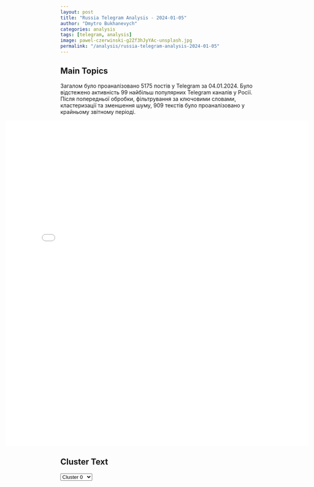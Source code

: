 ```yaml
---
layout: post
title: "Russia Telegram Analysis - 2024-01-05"
author: "Dmytro Bukhanevych"
categories: analysis
tags: [telegram, analysis]
image: pawel-czerwinski-g2Zf3hJyYAc-unsplash.jpg
permalink: "/analysis/russia-telegram-analysis-2024-01-05"
---
```


<style>
    /* Adjusting iframe-container styles */
    .wide-iframe-container {
        width: calc(100% + 30vw);  /* Extending the width */
        margin-left: -15vw;       /* Negative margin to push to the left */
        overflow: hidden;         /* In case the iframe content spills over */
    }

    .wide-iframe-container iframe {
        width: 100%;  /* Making the iframe take the full width of its container */
        border: none; /* Removing any borders from the iframe */
    }

    /* Toggle mechanism */
    .hidden {
        display: none;
    }
    
    .show-content-target:checked + .show-content {
        display: block;
    }
</style>

<h2>Main Topics</h2>
<p>Загалом було проаналізовано 5175 постів у Telegram за 04.01.2024. Було відстежено активність 99 найбільш популярних Telegram каналів у Росії. Після попередньої обробки, фільтрування за ключовими словами, кластеризації та зменшення шуму, 909 текстів було проаналізовано у крайньому звітному періоді.</p>
<!-- Embedding Main Plotly Visualization -->
<div class="wide-iframe-container">
    <iframe src="{{site.baseurl}}/visualizations/2024-01-05/fig_topics_time.html" height="850"></iframe>
</div>


<h2>Cluster Text</h2>

<!-- Dropdown to select a cluster -->
<select id="clusterSelector" onchange="displayClusterText()">
<option value="0">Cluster 0</option><option value="1">Cluster 1</option><option value="2">Cluster 2</option><option value="3">Cluster 3</option><option value="4">Cluster 4</option><option value="5">Cluster 5</option><option value="6">Cluster 6</option><option value="7">Cluster 7</option><option value="8">Cluster 8</option><option value="9">Cluster 9</option><option value="10">Cluster 10</option><option value="11">Cluster 11</option><option value="12">Cluster 12</option><option value="13">Cluster 13</option>
</select>

<!-- Display area for the selected cluster's text -->
<div id="clusterTextDisplay" class="hidden"></div>

<script type="text/javascript">
    var clusterDetails = {"0": "<b>Total Posts:</b> 89<br><b>Date:</b> 2024-01-04 16:32:44+00:00<br><b>Author:</b> rvvoenkor<br><b>Link:</b> https://t.me/s/RVvoenkor/59718<br><b>Subscribers:</b> 1318464<br><b>Text:</b> \u0422\u0435\u043a\u0441\u0442: \u203c\ufe0f\ud83c\uddfa\ud83c\udde6\ud83c\udff4\u200d\u2620\ufe0f\u0410\u043f\u043e\u0433\u0435\u0439 \u0438\u0434\u0438\u043e\u0442\u0438\u0437\u043c\u0430 \u0443\u043a\u0440\u0430\u0438\u043d\u0441\u043a\u043e\u0439 \u0433\u043e\u0441\u043f\u0440\u043e\u043f\u0430\u0433\u0430\u043d\u0434\u044b: \u00ab\u0415\u0441\u043b\u0438 \u043d\u0435 \u0445\u043e\u0442\u0438\u0442\u0435 \u043f\u043e\u043f\u0430\u0441\u0442\u044c \u0432 \u043c\u044f\u0441\u043d\u044b\u0435 \u0448\u0442\u0443\u0440\u043c\u044b \u2013 \u0431\u0435\u0433\u043e\u043c \u0431\u0435\u0433\u0438\u0442\u0435 \u0432 \u0412\u0421\u0423!\u00bb\u25aa\ufe0f\u0423\u043a\u0440\u0430\u0438\u043d\u0441\u043a\u0438\u0439 \u0445\u043b\u043e\u043f\u0435\u0446 \u0432 \u043e\u0434\u043d\u043e\u043c \u0438\u0437 \u043f\u043e\u043b\u0438\u0442\u0438\u0447\u0435\u0441\u043a\u0438\u0445 \u0442\u043e\u043a-\u0448\u043e\u0443 \u0432\u044b\u0434\u0430\u043b \u043a\u043e\u043d\u0441\u043f\u0438\u0440\u043e\u043b\u043e\u0433\u0438\u0447\u0435\u0441\u043a\u0443\u044e \u0442\u0435\u043e\u0440\u0438\u044e \u043e \u0442\u043e\u043c, \u0447\u0442\u043e \u043a\u043e\u0433\u0434\u0430 \u0412\u0421 \u0420\u0424 \u043e\u0441\u0432\u043e\u0431\u043e\u0434\u044f\u0442 \u0423\u043a\u0440\u0430\u0438\u043d\u0443 - \u043f\u0440\u043e\u0438\u0437\u043e\u0439\u0434\u0451\u0442 \u043f\u043e\u0433\u043e\u043b\u043e\u0432\u043d\u0430\u044f \u043c\u043e\u0431\u0438\u043b\u0438\u0437\u0430\u0446\u0438\u044f \u0436\u0438\u0442\u0435\u043b\u0435\u0439 \u043d\u0435\u0437\u0430\u043b\u0435\u0436\u043d\u043e\u0439 \u0434\u043b\u044f \u0432\u043e\u0439\u043d\u044b \u0441 \u041f\u043e\u043b\u044c\u0448\u0435\u0439. \u25aa\ufe0f\u0414\u043b\u044f \u0442\u043e\u0433\u043e, \u0447\u0442\u043e\u0431\u044b \u0436\u0438\u0442\u044c \u0441 \u041f\u043e\u043b\u044c\u0448\u0435\u0439 \u0432 \u043c\u0438\u0440\u0435, \u043e\u043d \u043f\u0440\u0435\u0434\u043b\u0430\u0433\u0430\u0435\u0442 \u0432\u0441\u0435\u043c \u0432\u0441\u0442\u0443\u043f\u0438\u0442\u044c \u0432 \u0440\u044f\u0434\u044b \u0412\u0421\u0423, \u0447\u0442\u043e\u0431\u044b \u0438\u0437\u0431\u0435\u0436\u0430\u0442\u044c \"\u043c\u044f\u0441\u043d\u044b\u0445 \u0448\u0442\u0443\u0440\u043c\u043e\u0432\". \u25aa\ufe0f\u0425\u043b\u043e\u043f\u0446\u044b \u0438\u0437 \u0410\u0432\u0434\u0435\u0435\u0432\u043a\u0438, \u043d\u0430\u0432\u0435\u0440\u043d\u043e\u0435, \u0443\u0436\u0435 \u0443\u0441\u043f\u0435\u043b\u0438 \u043e\u0446\u0435\u043d\u0438\u0442\u044c \u0438\u0434\u0435\u044e \u044d\u0442\u043e\u0433\u043e \u044f\u0440\u043e\u0433\u043e \u043d\u0435\u0437\u0430\u043b\u0435\u0436\u043d\u0438\u043a\u0430.t.me/RVvoenkor", "1": "<b>Total Posts:</b> 33<br><b>Date:</b> 2024-01-04 19:47:09+00:00<br><b>Author:</b> boris_rozhin<br><b>Link:</b> https://t.me/s/boris_rozhin/108522<br><b>Subscribers:</b> 801732<br><b>Text:</b> \u0422\u0435\u043a\u0441\u0442: \u0421\u0428\u0410 \u043e\u0444\u0438\u0446\u0438\u0430\u043b\u044c\u043d\u043e \u0437\u0430\u044f\u0432\u0438\u043b\u0438, \u0447\u0442\u043e \u0412\u0421 \u0420\u0424 \u0443\u0436\u0435 \u043f\u0440\u0438\u043c\u0435\u043d\u0438\u043b\u0438 \u043d\u0430 \u0423\u043a\u0440\u0430\u0438\u043d\u0435 \u043a\u0430\u043a \u043c\u0438\u043d\u0438\u043c\u0443\u043c \u0434\u0432\u0435 \u0441\u0435\u0432\u0435\u0440\u043e\u043a\u043e\u0440\u0435\u0439\u0441\u043a\u0438\u0445 \u0431\u0430\u043b\u043b\u0438\u0441\u0442\u0438\u0447\u0435\u0441\u043a\u0438\u0445 \u0440\u0430\u043a\u0435\u0442\u044b \u0434\u0430\u043b\u044c\u043d\u043e\u0441\u0442\u044c\u044e 900 \u043a\u0438\u043b\u043e\u043c\u0435\u0442\u0440\u043e\u0432 \u0438 \u043d\u0430\u043c\u0435\u0440\u0435\u043d\u044b \u0437\u0430\u043f\u0443\u0441\u043a\u0430\u0442\u044c \u0438\u0445 \u0432 \u0434\u0430\u043b\u044c\u043d\u0435\u0439\u0448\u0435\u043c. \u0421\u043e\u0433\u043b\u0430\u0441\u043d\u043e \u0437\u0430\u044f\u0432\u043b\u0435\u043d\u0438\u044e \u041a\u0438\u0440\u0431\u0438, \u043f\u0443\u0441\u043a\u0438 \u043e\u0441\u0443\u0449\u0435\u0441\u0442\u0432\u043b\u044f\u043b\u0438\u0441\u044c 30 \u0434\u0435\u043a\u0430\u0431\u0440\u044f \u0438 2 \u044f\u043d\u0432\u0430\u0440\u044f \u041d\u0438\u043a\u0430\u043a\u0438\u0445 \u043c\u0430\u0442\u0435\u0440\u0438\u0430\u043b\u044c\u043d\u044b\u0445 \u0441\u0432\u0438\u0434\u0435\u0442\u0435\u043b\u044c\u0441\u0442\u0432 (\u043d\u0430\u043f\u0440\u0438\u043c\u0435\u0440, \u043e\u0431\u043b\u043e\u043c\u043a\u043e\u0432 \u0440\u0430\u043a\u0435\u0442\u044b \u0441 \u0441\u0435\u0432\u0435\u0440\u043e\u043a\u043e\u0440\u0435\u0439\u0441\u043a\u043e\u0439 \u043c\u0430\u0440\u043a\u0438\u0440\u043e\u0432\u043a\u043e\u0439) \u0421\u0428\u0410 \u043d\u0435 \u043f\u0440\u0435\u0434\u043e\u0441\u0442\u0430\u0432\u043b\u044f\u044e\u0442.\u0421\u0430\u043c\u043e \u0441\u043e\u0431\u043e\u0439, \u0432 \u0441\u0430\u043c\u043e\u043c \u0444\u0430\u043a\u0442\u0435 \u043f\u0440\u0438\u043c\u0435\u043d\u0435\u043d\u0438\u044f \u0441\u0435\u0432\u0435\u0440\u043e\u043a\u043e\u0440\u0435\u0439\u0441\u043a\u0438\u0445 \u0440\u0430\u043a\u0435\u0442, \u043d\u0435\u0442 \u043d\u0438\u0447\u0435\u0433\u043e \u043f\u043b\u043e\u0445\u043e\u0433\u043e. \u041d\u0430\u043c - \u0434\u043e\u043f\u043e\u043b\u043d\u0438\u0442\u0435\u043b\u044c\u043d\u044b\u0435 \u0441\u0440\u0435\u0434\u0441\u0442\u0432\u0430 \u043e\u0433\u043d\u0435\u0432\u043e\u0433\u043e \u043f\u043e\u0440\u0430\u0436\u0435\u043d\u0438\u044f, \u043a\u043e\u0440\u0435\u0439\u0446\u0430\u043c - \u0434\u0435\u043d\u044c\u0433\u0438 \u0437\u0430 \u0440\u0430\u043a\u0435\u0442\u044b \u0438 \u043e\u043f\u044b\u0442 \u043f\u0440\u0438\u043c\u0435\u043d\u0435\u043d\u0438\u044f \u0441\u0432\u043e\u0438\u0445 \u0440\u0430\u043a\u0435\u0442 \u0432 \u0431\u043e\u0435\u0432\u044b\u0445 \u0443\u0441\u043b\u043e\u0432\u0438\u044f\u0445 \u043d\u0430 \u0441\u043b\u0443\u0447\u0430\u0439, \u0435\u0441\u043b\u0438 \u043f\u043e \u0421\u0435\u0443\u043b\u0443 \u043f\u0440\u0438\u0434\u0435\u0442\u0441\u044f \u043e\u0442\u0440\u0430\u0431\u0430\u0442\u044b\u0432\u0430\u0442\u044c.", "2": "<b>Total Posts:</b> 26<br><b>Date:</b> 2024-01-04 12:11:54+00:00<br><b>Author:</b> ostorozhno_novosti<br><b>Link:</b> https://t.me/s/ostorozhno_novosti/22340<br><b>Subscribers:</b> 1483839<br><b>Text:</b> \u0422\u0435\u043a\u0441\u0442: \u00ab\u041a\u043b\u0438\u043d\u0442\u043e\u043d \u043b\u044e\u0431\u0438\u0442 \u0438\u0445 \u043f\u043e\u043c\u043e\u043b\u043e\u0436\u0435\u00bb\u0412 \u0421\u0428\u0410 \u0440\u0430\u0441\u0441\u0435\u043a\u0440\u0435\u0442\u0438\u043b\u0438 \u0447\u0430\u0441\u0442\u044c \u0434\u043e\u043a\u0443\u043c\u0435\u043d\u0442\u043e\u0432, \u0441\u0432\u044f\u0437\u0430\u043d\u043d\u044b\u0445 \u0441\u043e \u0441\u043a\u0430\u043d\u0434\u0430\u043b\u044c\u043d\u044b\u043c \u0434\u0435\u043b\u043e\u043c \u0414\u0436\u0435\u0444\u0444\u0440\u0438 \u042d\u043f\u0448\u0442\u0435\u0439\u043d\u0430, \u043a\u043e\u0442\u043e\u0440\u043e\u0433\u043e \u043e\u0431\u0432\u0438\u043d\u044f\u043b\u0438 \u0432 \u0441\u0435\u043a\u0441-\u0442\u0440\u0430\u0444\u0444\u0438\u043a\u0438\u043d\u0433\u0435 \u043d\u0435\u0441\u043e\u0432\u0435\u0440\u0448\u0435\u043d\u043d\u043e\u043b\u0435\u0442\u043d\u0438\u0445.\u0412 \u0434\u043e\u043a\u0443\u043c\u0435\u043d\u0442\u0430\u0445 \u0444\u0438\u0433\u0443\u0440\u0438\u0440\u0443\u044e\u0442 \u0438\u043c\u0435\u043d\u0430 \u0411\u0438\u043b\u043b\u0430 \u041a\u043b\u0438\u043d\u0442\u043e\u043d\u0430, \u0414\u043e\u043d\u0430\u043b\u044c\u0434\u0430 \u0422\u0440\u0430\u043c\u043f\u0430, \u041c\u0430\u0439\u043a\u043b\u0430 \u0414\u0436\u0435\u043a\u0441\u043e\u043d\u0430, \u043f\u0440\u0438\u043d\u0446\u0430 \u042d\u043d\u0434\u0440\u044e, \u0421\u0442\u0438\u0432\u0435\u043d\u0430 \u0425\u043e\u043a\u0438\u043d\u0433\u0430.\u0421\u0443\u0434\u0435\u0431\u043d\u043e\u0435 \u0440\u0430\u0437\u0431\u0438\u0440\u0430\u0442\u0435\u043b\u044c\u0441\u0442\u0432\u043e \u043f\u0440\u043e\u0442\u0438\u0432 \u043c\u0438\u043b\u043b\u0438\u0430\u0440\u0434\u0435\u0440\u0430 \u042d\u043f\u0448\u0442\u0435\u0439\u043d\u0430 \u043d\u0430\u0447\u0430\u043b\u043e\u0441\u044c \u0432 2005 \u0433\u043e\u0434\u0443, \u043a\u043e\u0433\u0434\u0430 \u0435\u0433\u043e \u043e\u0431\u0432\u0438\u043d\u0438\u043b\u0438 \u0432 \u0441\u0435\u043a\u0441\u0443\u0430\u043b\u044c\u043d\u043e\u043c \u043d\u0430\u0441\u0438\u043b\u0438\u0438 \u043d\u0430\u0434 \u043d\u0435\u0441\u043e\u0432\u0435\u0440\u0448\u0435\u043d\u043d\u043e\u043b\u0435\u0442\u043d\u0438\u043c\u0438 (\u0441\u0430\u043c\u044b\u043c \u043c\u043b\u0430\u0434\u0448\u0438\u043c \u0431\u044b\u043b\u043e 14 \u043b\u0435\u0442). \u0411\u0438\u0437\u043d\u0435\u0441\u043c\u0435\u043d\u0443 \u0433\u0440\u043e\u0437\u0438\u043b \u043f\u043e\u0436\u0438\u0437\u043d\u0435\u043d\u043d\u044b\u0439 \u0441\u0440\u043e\u043a \u0437\u0430 \u043e\u0440\u0433\u0430\u043d\u0438\u0437\u0430\u0446\u0438\u044e \u043f\u0440\u043e\u0441\u0442\u0438\u0442\u0443\u0446\u0438\u0438 \u0438 \u0441\u0435\u043a\u0441\u0443\u0430\u043b\u044c\u043d\u043e\u0435 \u043d\u0430\u0441\u0438\u043b\u0438\u0435, \u043e\u043d \u043f\u0440\u0438\u0437\u043d\u0430\u043b \u0432\u0438\u043d\u0443 \u0438 \u0432 2008 \u043f\u043e\u043b\u0443\u0447\u0438\u043b \u0432\u0441\u0435\u0433\u043e 13 \u043c\u0435\u0441\u044f\u0446\u0435\u0432 \u0437\u0430\u043a\u043b\u044e\u0447\u0435\u043d\u0438\u044f. \u042d\u0442\u043e \u0432\u044b\u0437\u0432\u0430\u043b\u043e \u0441\u043a\u0430\u043d\u0434\u0430\u043b, \u043c\u0438\u0440\u043e\u0432\u044b\u0435 \u0421\u041c\u0418 \u043f\u0438\u0441\u0430\u043b\u0438, \u0447\u0442\u043e \u042d\u043f\u0448\u0442\u0435\u0439\u043d \u0441\u043c\u043e\u0433 \u0443\u0439\u0442\u0438 \u043e\u0442 \u043d\u0430\u043a\u0430\u0437\u0430\u043d\u0438\u044f, \u043f\u043e\u0442\u043e\u043c\u0443 \u0447\u0442\u043e \u043e\u0431\u0435\u0441\u043f\u0435\u0447\u0438\u0432\u0430\u043b \u043d\u0435\u0441\u043e\u0432\u0435\u0440\u0448\u0435\u043d\u043d\u043e\u043b\u0435\u0442\u043d\u0438\u043c\u0438 \u0434\u0435\u0432\u0443\u0448\u043a\u0430\u043c\u0438 \u043f\u043e\u043b\u0438\u0442\u0438\u043a\u043e\u0432 \u0438 \u0441\u0435\u043b\u0435\u0431\u0440\u0438\u0442\u0438. \u0412 2019 \u0433\u043e\u0434\u0443 \u0434\u0435\u043b\u043e \u043e\u0442\u043f\u0440\u0430\u0432\u0438\u043b\u0438 \u043d\u0430 \u043f\u0435\u0440\u0435\u0441\u043c\u043e\u0442\u0440 \u2014 \u042d\u043f\u0448\u0442\u0435\u0439\u043d\u0443 \u0432\u043c\u0435\u043d\u0438\u043b\u0438 \u043d\u043e\u0432\u044b\u0435 \u043e\u0431\u0432\u0438\u043d\u0435\u043d\u0438\u044f, \u0432 \u0442\u043e\u043c \u0447\u0438\u0441\u043b\u0435 \u0442\u043e\u0440\u0433\u043e\u0432\u043b\u044e \u043b\u044e\u0434\u044c\u043c\u0438. \u0427\u0435\u0440\u0435\u0437 \u043c\u0435\u0441\u044f\u0446 \u043e\u043d \u043f\u043e\u043a\u043e\u043d\u0447\u0438\u043b \u0441 \u0441\u043e\u0431\u043e\u0439 \u0432 \u0442\u044e\u0440\u0435\u043c\u043d\u043e\u0439 \u043a\u0430\u043c\u0435\u0440\u0435 \u2014 \u0433\u0438\u0431\u0435\u043b\u044c \u0431\u0438\u0437\u043d\u0435\u0441\u043c\u0435\u043d\u0430 \u043f\u043e\u0440\u043e\u0434\u0438\u043b\u0430 \u0442\u0435\u043e\u0440\u0438\u044e \u0437\u0430\u0433\u043e\u0432\u043e\u0440\u0430 \u043e \u0442\u043e\u043c, \u0447\u0442\u043e \u043e\u043d \u0431\u044b\u043b \u0443\u0431\u0438\u0442 \u0438\u0437-\u0437\u0430 \u0438\u043d\u0444\u043e\u0440\u043c\u0430\u0446\u0438\u0438, \u043a\u043e\u0442\u043e\u0440\u0443\u044e \u0437\u043d\u0430\u043b \u043e\u0431 \u044d\u043b\u0438\u0442\u0435 \u0441\u0442\u0440\u0430\u043d\u044b. \u041e\u0434\u0438\u043d \u0438\u0437 \u0441\u0430\u043c\u044b\u0445 \u0438\u0437\u0432\u0435\u0441\u0442\u043d\u044b\u0445 \u044d\u043f\u0438\u0437\u043e\u0434\u043e\u0432 \u0435\u0433\u043e \u0434\u0435\u043b\u0430 \u2014 \u0447\u0430\u0441\u0442\u043d\u044b\u0439 \u043e\u0441\u0442\u0440\u043e\u0432, \u043a\u0443\u0434\u0430 \u043b\u0435\u0442\u0430\u043b\u0438 \u0437\u043d\u0430\u043c\u0435\u043d\u0438\u0442\u043e\u0441\u0442\u0438 \u0434\u043b\u044f \u0441\u0435\u043a\u0441\u0430 \u0441 \u0434\u0435\u0432\u0443\u0448\u043a\u0430\u043c\u0438, \u043a\u043e\u0442\u043e\u0440\u044b\u0445 \u043f\u043e\u0441\u0442\u0430\u0432\u043b\u044f\u043b \u042d\u043f\u0448\u0442\u0435\u0439\u043d.\u0421\u0435\u0433\u043e\u0434\u043d\u044f \u0444\u0435\u0434\u0435\u0440\u0430\u043b\u044c\u043d\u044b\u0439 \u0441\u0443\u0434 \u042e\u0436\u043d\u043e\u0433\u043e \u043e\u043a\u0440\u0443\u0433\u0430 \u0448\u0442\u0430\u0442\u0430 \u041d\u044c\u044e-\u0419\u043e\u0440\u043a \u043e\u043f\u0443\u0431\u043b\u0438\u043a\u043e\u0432\u0430\u043b \u043f\u0435\u0440\u0432\u0443\u044e \u0447\u0430\u0441\u0442\u044c \u0434\u043e\u043a\u0443\u043c\u0435\u043d\u0442\u043e\u0432 \u043f\u043e \u0434\u0435\u043b\u0443. \u0412 \u043d\u0438\u0445 \u043f\u0440\u0438\u0432\u043e\u0434\u044f\u0442\u0441\u044f \u043f\u043e\u043a\u0430\u0437\u0430\u043d\u0438\u044f \u043e\u0434\u043d\u043e\u0439 \u0438\u0437 \u0436\u0435\u0440\u0442\u0432 \u0419\u043e\u0445\u0430\u043d\u043d\u044b \u0421\u044c\u043e\u0431\u0435\u0440\u0433 (\u043f\u043e \u0441\u0443\u0442\u0438, \u0441\u0435\u043a\u0441-\u0440\u0430\u0431\u044b\u043d\u0438 \u042d\u043f\u0448\u0435\u0439\u043d\u0430).  \u041e\u043d\u0430 \u0443\u0442\u0432\u0435\u0440\u0436\u0434\u0430\u0435\u0442, \u0447\u0442\u043e \u042d\u043f\u0448\u0442\u0435\u0439\u043d \u0440\u0430\u0441\u0441\u043a\u0430\u0437\u044b\u0432\u0430\u043b \u0435\u0439 \u043e \u0442\u043e\u043c, \u0447\u0442\u043e \u044d\u043a\u0441-\u043f\u0440\u0435\u0437\u0438\u0434\u0435\u043d\u0442 \u0421\u0428\u0410 \u0411\u0438\u043b\u043b \u041a\u043b\u0438\u043d\u0442\u043e\u043d \u00ab\u043b\u044e\u0431\u0438\u0442 \u043c\u043e\u043b\u043e\u0434\u044b\u0445, \u0438\u043c\u0435\u044f \u0432 \u0432\u0438\u0434\u0443 \u0434\u0435\u0432\u0443\u0448\u0435\u043a\u00bb. \u0420\u0430\u043d\u0435\u0435 \u043f\u0440\u0435\u0434\u0441\u0442\u0430\u0432\u0438\u0442\u0435\u043b\u0438 \u041a\u043b\u0438\u043d\u0442\u043e\u043d\u0430 \u0437\u0430\u044f\u0432\u043b\u044f\u043b\u0438, \u0447\u0442\u043e \u043f\u043e\u043b\u0438\u0442\u0438\u043a \u043d\u0438\u0447\u0435\u0433\u043e \u043d\u0435 \u0437\u043d\u0430\u043b \u043e\u0431  \u00ab\u0443\u0436\u0430\u0441\u043d\u044b\u0445 \u043f\u0440\u0435\u0441\u0442\u0443\u043f\u043b\u0435\u043d\u0438\u044f\u0445 \u0444\u0438\u043d\u0430\u043d\u0441\u0438\u0441\u0442\u0430\u00bb.\u0412 \u043f\u043e\u043a\u0430\u0437\u0430\u043d\u0438\u044f\u0445 \u0421\u044c\u043e\u0431\u0435\u0440\u0433 \u0442\u0430\u043a\u0436\u0435 \u0444\u0438\u0433\u0443\u0440\u0438\u0440\u0443\u0435\u0442 \u0414\u043e\u043d\u0430\u043b\u044c\u0434 \u0422\u0440\u0430\u043c\u043f \u2014 \u042d\u043f\u0448\u0442\u0435\u0439\u043d \u0437\u0432\u043e\u043d\u0438\u043b \u0435\u043c\u0443, \u0447\u0442\u043e\u0431\u044b \u043f\u0440\u043e\u0432\u0435\u0441\u0442\u0438 \u0432\u0440\u0435\u043c\u044f \u0432 \u043e\u0434\u043d\u043e\u043c \u0438\u0437 \u043a\u0430\u0437\u0438\u043d\u043e \u0422\u0440\u0430\u043c\u043f\u0430 (\u043b\u0438\u0447\u043d\u043e \u043e\u043d\u0430 \u0441 \u043d\u0438\u043c \u043d\u0438\u043a\u043e\u0433\u0434\u0430 \u043d\u0435 \u043f\u0435\u0440\u0435\u0441\u0435\u043a\u0430\u043b\u0430\u0441\u044c). \u0415\u0434\u0438\u043d\u0441\u0442\u0432\u0435\u043d\u043d\u044b\u0439, \u043a\u043e\u0433\u043e \u043f\u0440\u044f\u043c\u043e \u043e\u0431\u0432\u0438\u043d\u044f\u044e\u0442 \u0432 \u0434\u043e\u043a\u0443\u043c\u0435\u043d\u0442\u0430\u0445 \u2014 \u0431\u0440\u0438\u0442\u0430\u043d\u0441\u043a\u0438\u0439 \u043f\u0440\u0438\u043d\u0446 \u042d\u043d\u0434\u0440\u044e, \u043a\u043e\u0442\u043e\u0440\u044b\u0439 \u0442\u0440\u043e\u0433\u0430\u043b \u0437\u0430 \u0433\u0440\u0443\u0434\u044c \u0434\u0435\u0432\u0443\u0448\u043a\u0443 \u0432\u043e \u0432\u0440\u0435\u043c\u044f \u0444\u043e\u0442\u043e\u0441\u0435\u0441\u0441\u0438\u0438 \u0438, \u0432\u0435\u0440\u043e\u044f\u0442\u043d\u043e, \u043f\u043e\u043b\u044c\u0437\u043e\u0432\u0430\u043b\u0441\u044f \u0443\u0441\u043b\u0443\u0433\u0430\u043c\u0438 \u042d\u043f\u0448\u0442\u0435\u0439\u043d\u0430. \u0415\u0433\u043e \u0438\u043c\u044f \u0444\u0438\u0433\u0443\u0440\u0438\u0440\u043e\u0432\u0430\u043b\u043e \u0432 \u0434\u043e\u043a\u0443\u043c\u0435\u043d\u0442\u0430\u0445 \u0438 \u0440\u0430\u043d\u044c\u0448\u0435, \u0436\u0435\u0440\u0442\u0432\u044b \u043f\u043e\u0434\u0430\u0432\u0430\u043b\u0438 \u043d\u0430 \u043d\u0435\u0433\u043e \u0432 \u0441\u0443\u0434. \u0412 2022 \u043e\u043d \u0431\u044b\u043b \u043b\u0438\u0448\u0451\u043d \u0432\u0441\u0435\u0445 \u0441\u0432\u043e\u0438\u0445 \u043f\u043e\u0447\u0451\u0442\u043d\u044b\u0445 \u0432\u043e\u0438\u043d\u0441\u043a\u0438\u0445 \u0437\u0432\u0430\u043d\u0438\u0439.", "3": "<b>Total Posts:</b> 76<br><b>Date:</b> 2024-01-04 20:13:23+00:00<br><b>Author:</b> chp_sevastopol<br><b>Link:</b> https://t.me/s/chp_sevastopol/26357<br><b>Subscribers:</b> 252571<br><b>Text:</b> \u0422\u0435\u043a\u0441\u0442: \ud83d\ude80\u0412 \u0440\u0430\u0439\u043e\u043d\u0435 \u041a\u0435\u0440\u0447\u0435\u043d\u0441\u043a\u043e\u0433\u043e \u043f\u0440\u043e\u043b\u0438\u0432\u0430 \u0440\u0430\u0431\u043e\u0442\u0430\u0435\u0442 \u041f\u0412\u041e", "4": "<b>Total Posts:</b> 41<br><b>Date:</b> 2024-01-04 21:30:38+00:00<br><b>Author:</b> rus_now_news<br><b>Link:</b> https://t.me/s/rus_now_news/61715<br><b>Subscribers:</b> 232881<br><b>Text:</b> \u0422\u0435\u043a\u0441\u0442: \u26a1\ufe0f\u0412 \u0440\u0435\u0437\u0443\u043b\u044c\u0442\u0430\u0442\u0435 \u043e\u0431\u0441\u0442\u0440\u0435\u043b\u0430 \u0411\u0435\u043b\u0433\u043e\u0440\u043e\u0434\u0430 \u043f\u043e\u0441\u0442\u0440\u0430\u0434\u0430\u043b\u0438 \u0434\u0432\u0430 \u0447\u0435\u043b\u043e\u0432\u0435\u043a\u0430, \u0441\u043e\u043e\u0431\u0449\u0438\u043b \u0433\u0443\u0431\u0435\u0440\u043d\u0430\u0442\u043e\u0440. \u0423 \u043e\u0434\u043d\u043e\u0433\u043e \u043c\u0443\u0436\u0447\u0438\u043d\u044b \u043e\u0441\u043a\u043e\u043b\u043e\u0447\u043d\u043e\u0435 \u0440\u0430\u043d\u0435\u043d\u0438\u0435 \u043f\u0440\u0435\u0434\u043f\u043b\u0435\u0447\u044c\u044f, \u0443 \u0432\u0442\u043e\u0440\u043e\u0433\u043e - \u043e\u0441\u043a\u043e\u043b\u043e\u0447\u043d\u043e\u0435 \u0440\u0430\u043d\u0435\u043d\u0438\u0435 \u0433\u043e\u043b\u0435\u043d\u0438. \u0422\u0430\u043a\u0436\u0435 \u0432 \u0440\u0435\u0437\u0443\u043b\u044c\u0442\u0430\u0442\u0435 \u0432\u0437\u0440\u044b\u0432\u0430 \u0441\u043d\u0430\u0440\u044f\u0434\u0430 \u0440\u044f\u0434\u043e\u043c \u0441 \u043c\u043d\u043e\u0433\u043e\u043a\u0432\u0430\u0440\u0442\u0438\u0440\u043d\u044b\u043c \u0434\u043e\u043c\u043e\u043c \u0432\u044b\u0431\u0438\u0442\u044b \u043e\u043a\u043d\u0430 \u0432 \u043d\u0435\u0441\u043a\u043e\u043b\u044c\u043a\u0438\u0445 \u043a\u0432\u0430\u0440\u0442\u0438\u0440\u0430\u0445, \u043f\u043e\u0432\u0440\u0435\u0436\u0434\u0435\u043d\u044b \u0431\u043e\u043b\u0435\u0435 30 \u0430\u0432\u0442\u043e\u043c\u043e\u0431\u0438\u043b\u0435\u0439.\u0412 \u041c\u0438\u043d\u043e\u0431\u043e\u0440\u043e\u043d\u044b \u0441\u043e\u043e\u0431\u0449\u0438\u043b\u0438, \u0447\u0442\u043e \u043e\u043a\u043e\u043b\u043e 23.40 \u043c\u0441\u043a \u041f\u0412\u041e \u0443\u043d\u0438\u0447\u0442\u043e\u0436\u0438\u043b\u0438 \u043d\u0430\u0434 \u0411\u0435\u043b\u0433\u043e\u0440\u043e\u0434\u0441\u043a\u043e\u0439 \u043e\u0431\u043b\u0430\u0441\u0442\u044c\u044e 10 \u0440\u0430\u043a\u0435\u0442 \u0420\u0421\u0417\u041e \"\u041e\u043b\u044c\u0445\u0430\".\ud83d\udc49\u0420\u043e\u0441\u0441\u0438\u044f \u0441\u0435\u0439\u0447\u0430\u0441\ud83d\udd25\u041f\u043e\u0434\u043f\u0438\u0441\u0430\u0442\u044c\u0441\u044f", "5": "<b>Total Posts:</b> 94<br><b>Date:</b> 2024-01-04 14:49:26+00:00<br><b>Author:</b> readovkanews<br><b>Link:</b> https://t.me/s/readovkanews/71914<br><b>Subscribers:</b> 2309380<br><b>Text:</b> \u0422\u0435\u043a\u0441\u0442: \u2757\ufe0f\u0414\u0435\u0436\u0443\u0440\u043d\u044b\u043c\u0438 \u0441\u0440\u0435\u0434\u0441\u0442\u0432\u0430\u043c\u0438 \u041f\u0412\u041e \u0434\u0435\u0441\u044f\u0442\u044c \u0443\u043a\u0440\u0430\u0438\u043d\u0441\u043a\u0438\u0445 \u0440\u0430\u043a\u0435\u0442 \u0443\u043d\u0438\u0447\u0442\u043e\u0436\u0435\u043d\u044b \u043d\u0430\u0434 \u041a\u0440\u044b\u043c\u0441\u043a\u0438\u043c \u043f\u043e\u043b\u0443\u043e\u0441\u0442\u0440\u043e\u0432\u043e\u043c \u2014 \u041c\u0438\u043d\u043e\u0431\u043e\u0440\u043e\u043d\u044b \u0420\u0424", "6": "<b>Total Posts:</b> 41<br><b>Date:</b> 2024-01-04 09:36:52+00:00<br><b>Author:</b> russianonwars<br><b>Link:</b> https://t.me/s/russianonwars/26133<br><b>Subscribers:</b> 375634<br><b>Text:</b> \u0422\u0435\u043a\u0441\u0442: \u2757\ufe0f\u0412\u043b\u0430\u0434\u0438\u043c\u0438\u0440 \u041f\u0443\u0442\u0438\u043d \u043f\u043e\u0434\u043f\u0438\u0441\u0430\u043b \u0443\u043a\u0430\u0437 \u043e \u043f\u0440\u0438\u0435\u043c\u0435 \u0432 \u0433\u0440\u0430\u0436\u0434\u0430\u043d\u0441\u0442\u0432\u043e \u0420\u0424 \u0438\u043d\u043e\u0441\u0442\u0440\u0430\u043d\u043d\u044b\u0445 \u0433\u0440\u0430\u0436\u0434\u0430\u043d, \u0437\u0430\u043a\u043b\u044e\u0447\u0438\u0432\u0448\u0438\u0445 \u043a\u043e\u043d\u0442\u0440\u0430\u043a\u0442 \u043e \u043f\u0440\u043e\u0445\u043e\u0436\u0434\u0435\u043d\u0438\u0438 \u0432\u043e\u0435\u043d\u043d\u043e\u0439 \u0441\u043b\u0443\u0436\u0431\u044b \u0432 \u0412\u0421 \u0420\u0424 \u0438\u043b\u0438 \u0432\u043e\u0438\u043d\u0441\u043a\u0438\u0445 \u0444\u043e\u0440\u043c\u0438\u0440\u043e\u0432\u0430\u043d\u0438\u044f\u0445, \u0438 \u0447\u043b\u0435\u043d\u043e\u0432 \u0438\u0445 \u0441\u0435\u043c\u0435\u0439", "7": "<b>Total Posts:</b> 33<br><b>Date:</b> 2024-01-04 19:26:42+00:00<br><b>Author:</b> boris_rozhin<br><b>Link:</b> https://t.me/s/boris_rozhin/108520<br><b>Subscribers:</b> 801732<br><b>Text:</b> \u0422\u0435\u043a\u0441\u0442: \u041f\u0440\u043e\u0442\u0438\u0432\u043d\u0438\u043a \u0437\u0430\u043f\u0443\u0441\u0442\u0438\u043b \u0441\u0443\u0449\u0435\u0441\u0442\u0432\u0435\u043d\u043d\u043e\u0435 \u043a\u043e\u043b-\u0432\u043e \u0431\u0435\u0441\u043f\u0438\u043b\u043e\u0442\u043d\u0438\u043a\u043e\u0432 \u0432 \u043d\u0430\u043f\u0440\u0430\u0432\u043b\u0435\u043d\u0438\u0438 \u041a\u0440\u044b\u043c\u0430. \u0421\u0440\u0435\u0434\u0441\u0442\u0432\u0430 \u041f\u0412\u041e \u0441\u0435\u0439\u0447\u0430\u0441 \u0430\u043a\u0442\u0438\u0432\u043d\u043e \u0440\u0430\u0431\u043e\u0442\u0430\u044e\u0442 \u043f\u043e \u0438\u0445 \u0443\u043d\u0438\u0447\u0442\u043e\u0436\u0435\u043d\u0438\u044e. \u041d\u0435\u0441\u043a\u043e\u043b\u044c\u043a\u043e \u0448\u0442\u0443\u043a \u0443\u0436\u0435 \u0441\u0431\u0438\u0442\u043e, \u0440\u0430\u0431\u043e\u0442\u0430 \u043f\u0440\u043e\u0434\u043e\u043b\u0436\u0430\u0435\u0442\u0441\u044f.\u041c\u0435\u0436\u0434\u0443 \u0442\u0435\u043c \u0432 \u041a\u0440\u0438\u0432\u043e\u043c \u0420\u043e\u0433\u0435 \u043d\u043e\u0432\u044b\u0435 \u0440\u0430\u043a\u0435\u0442\u043d\u044b\u0435 \u043f\u0440\u0438\u043b\u0435\u0442\u044b.\u0422\u0430\u043a\u0436\u0435 \u0438\u0434\u0435\u0442 \u0440\u0430\u0431\u043e\u0442\u0430 \u043f\u043e \u0425\u0430\u0440\u044c\u043a\u043e\u0432\u0441\u043a\u043e\u0439 \u043e\u0431\u043b\u0430\u0441\u0442\u0438.", "8": "<b>Total Posts:</b> 62<br><b>Date:</b> 2024-01-04 14:24:57+00:00<br><b>Author:</b> mod_russia<br><b>Link:</b> https://t.me/s/mod_russia/34323<br><b>Subscribers:</b> 536300<br><b>Text:</b> \u0422\u0435\u043a\u0441\u0442: \u0417\u0430\u044f\u0432\u043b\u0435\u043d\u0438\u0435 \u043d\u0430\u0447\u0430\u043b\u044c\u043d\u0438\u043a\u0430 \u043f\u0440\u0435\u0441\u0441-\u0446\u0435\u043d\u0442\u0440\u0430 \u0433\u0440\u0443\u043f\u043f\u0438\u0440\u043e\u0432\u043a\u0438 \u00ab\u0414\u043d\u0435\u043f\u0440\u00bb \u25ab\ufe0f \u041d\u0430 \u0417\u0430\u043f\u043e\u0440\u043e\u0436\u0441\u043a\u043e\u043c \u043d\u0430\u043f\u0440\u0430\u0432\u043b\u0435\u043d\u0438\u0438 \u043f\u043e\u0434\u0440\u0430\u0437\u0434\u0435\u043b\u0435\u043d\u0438\u044f \u0440\u043e\u0441\u0441\u0438\u0439\u0441\u043a\u043e\u0439 \u0433\u0440\u0443\u043f\u043f\u0438\u0440\u043e\u0432\u043a\u0438 \u0432\u043e\u0439\u0441\u043a \u043f\u0440\u0438 \u043f\u043e\u0434\u0434\u0435\u0440\u0436\u043a\u0435 \u043e\u0433\u043d\u044f \u0430\u0440\u0442\u0438\u043b\u043b\u0435\u0440\u0438\u0438 \u043d\u0430\u043d\u0435\u0441\u043b\u0438 \u043f\u043e\u0440\u0430\u0436\u0435\u043d\u0438\u0435 \u0436\u0438\u0432\u043e\u0439 \u0441\u0438\u043b\u0435 65-\u0439 \u043c\u0435\u0445\u0430\u043d\u0438\u0437\u0438\u0440\u043e\u0432\u0430\u043d\u043d\u043e\u0439 \u0438 128-\u0439 \u0433\u043e\u0440\u043d\u043e-\u0448\u0442\u0443\u0440\u043c\u043e\u0432\u043e\u0439 \u0431\u0440\u0438\u0433\u0430\u0434 \u0412\u0421\u0423 \u0432 \u0440\u0430\u0439\u043e\u043d\u0430\u0445 \u043d\u0430\u0441\u0435\u043b\u0435\u043d\u043d\u044b\u0445 \u043f\u0443\u043d\u043a\u0442\u043e\u0432 \u0420\u0430\u0431\u043e\u0442\u0438\u043d\u043e \u0438 \u041a\u0430\u043c\u0435\u043d\u0441\u043a\u043e\u0435 \u0417\u0430\u043f\u043e\u0440\u043e\u0436\u0441\u043a\u043e\u0439 \u043e\u0431\u043b\u0430\u0441\u0442\u0438.\u041f\u043e\u0442\u0435\u0440\u0438 \u0412\u0421\u0423 \u0441\u043e\u0441\u0442\u0430\u0432\u0438\u043b\u0438 \u0434\u043e 40 \u0432\u043e\u0435\u043d\u043d\u043e\u0441\u043b\u0443\u0436\u0430\u0449\u0438\u0445, \u043f\u044f\u0442\u044c \u0431\u043e\u0435\u0432\u044b\u0445 \u043c\u0430\u0448\u0438\u043d \u043f\u0435\u0445\u043e\u0442\u044b \u0438 \u0442\u0440\u0438 \u0430\u0432\u0442\u043e\u043c\u043e\u0431\u0438\u043b\u044f.\u00a0\u25ab\ufe0f \u041d\u0430 \u0425\u0435\u0440\u0441\u043e\u043d\u0441\u043a\u043e\u043c \u043d\u0430\u043f\u0440\u0430\u0432\u043b\u0435\u043d\u0438\u0438 \u0432 \u0440\u0435\u0437\u0443\u043b\u044c\u0442\u0430\u0442\u0435 \u0430\u043a\u0442\u0438\u0432\u043d\u044b\u0445 \u0434\u0435\u0439\u0441\u0442\u0432\u0438\u0439 \u043f\u043e\u0434\u0440\u0430\u0437\u0434\u0435\u043b\u0435\u043d\u0438\u0439 \u0433\u0440\u0443\u043f\u043f\u0438\u0440\u043e\u0432\u043a\u0438 \u0432\u043e\u0439\u0441\u043a \u00ab\u0414\u043d\u0435\u043f\u0440\u00bb \u0432\u043e \u0432\u0437\u0430\u0438\u043c\u043e\u0434\u0435\u0439\u0441\u0442\u0432\u0438\u0438 \u0441 \u043e\u043f\u0435\u0440\u0430\u0442\u0438\u0432\u043d\u043e-\u0442\u0430\u043a\u0442\u0438\u0447\u0435\u0441\u043a\u043e\u0439 \u0430\u0432\u0438\u0430\u0446\u0438\u0435\u0439 \u0438 \u0430\u0440\u0442\u0438\u043b\u043b\u0435\u0440\u0438\u0435\u0439 \u0443\u043d\u0438\u0447\u0442\u043e\u0436\u0435\u043d\u043e \u0434\u043e 30-\u0442\u0438 \u0432\u043e\u0435\u043d\u043d\u043e\u0441\u043b\u0443\u0436\u0430\u0449\u0438\u0445, \u0430 \u0442\u0430\u043a\u0436\u0435 \u0442\u0440\u0438 \u0430\u0432\u0442\u043e\u043c\u043e\u0431\u0438\u043b\u044f. \u041f\u043e\u043b\u043d\u044b\u0439 \u0442\u0435\u043a\u0441\u0442 \u0441\u0432\u043e\u0434\u043a\u0438 \u041c\u0438\u043d\u0438\u0441\u0442\u0435\u0440\u0441\u0442\u0432\u0430 \u043e\u0431\u043e\u0440\u043e\u043d\u044b \u0420\u043e\u0441\u0441\u0438\u0439\u0441\u043a\u043e\u0439 \u0424\u0435\u0434\u0435\u0440\u0430\u0446\u0438\u0438 \u043e \u0445\u043e\u0434\u0435 \u043f\u0440\u043e\u0432\u0435\u0434\u0435\u043d\u0438\u044f \u0441\u043f\u0435\u0446\u0438\u0430\u043b\u044c\u043d\u043e\u0439 \u0432\u043e\u0435\u043d\u043d\u043e\u0439 \u043e\u043f\u0435\u0440\u0430\u0446\u0438\u0438\ud83d\udd39 \u041c\u0438\u043d\u043e\u0431\u043e\u0440\u043e\u043d\u044b \u0420\u043e\u0441\u0441\u0438\u0438", "9": "<b>Total Posts:</b> 47<br><b>Date:</b> 2024-01-04 14:09:26+00:00<br><b>Author:</b> nevzorovtv<br><b>Link:</b> https://t.me/s/nevzorovtv/13181<br><b>Subscribers:</b> 1053732<br><b>Text:</b> \u0422\u0435\u043a\u0441\u0442: \u0421\u0428\u0410 \u0434\u043e\u043b\u0433\u043e \u0442\u0435\u0440\u043f\u0435\u043b\u0438 \u0430\u0442\u0430\u043a\u0438 \u043d\u0430 \u0441\u0432\u043e\u0438 \u0432\u043e\u0435\u043d\u043d\u044b\u0435 \u0431\u0430\u0437\u044b.\u2757\ufe0f\u0411\u0430\u0433\u0434\u0430\u0434. \u0422\u043e\u0447\u043d\u044b\u043c \u0443\u0434\u0430\u0440\u043e\u043c \u0411\u0410\u041b\u0410 \u043b\u0438\u043a\u0432\u0438\u0434\u0438\u0440\u043e\u0432\u0430\u043d  \u043a\u043e\u043c\u0430\u043d\u0434\u0438\u0440 \u0448\u0438\u0438\u0442\u0441\u043a\u043e\u0433\u043e \u043e\u043f\u043e\u043b\u0447\u0435\u043d\u0438\u044f \u0410\u0431\u0443 \u0422\u0430\u043a\u0432\u0430. \u0418\u0440\u0430\u043a \u043e\u0444\u0438\u0446\u0438\u0430\u043b\u044c\u043d\u043e \u043e\u0431\u0432\u0438\u043d\u0438\u043b \u0432 \u0443\u0431\u0438\u0439\u0441\u0442\u0432\u0435 \u0421\u0428\u0410.\u2757\ufe0f\u0417\u0430 \u043f\u043e\u0441\u043b\u0435\u0434\u043d\u0438\u0435 \u0441\u0443\u0442\u043a\u0438 \u043b\u0438\u043a\u0432\u0438\u0434\u0438\u0440\u043e\u0432\u0430\u043d\u044b 9 \u0432\u044b\u0441\u043e\u043a\u043e\u043f\u043e\u0441\u0442\u0430\u0432\u043b\u0435\u043d\u043d\u044b\u0445 \u0431\u043e\u0435\u0432\u0438\u043a\u043e\u0432 \u0425\u0435\u0437\u0431\u043e\u043b\u043b\u044b. \u2757\ufe0f\u041e\u0442\u043d\u043e\u0448\u0435\u043d\u0438\u044f \u0418\u0437\u0440\u0430\u0438\u043b\u044f \u0438 \u0410\u043c\u0435\u0440\u0438\u043a\u0438 \u0441 \u0432\u0440\u0430\u0433\u0430\u043c\u0438 \u043d\u0430\u043a\u0430\u043b\u044f\u044e\u0442\u0441\u044f.\u041e\u0441\u043c\u0435\u043b\u044f\u0442\u0441\u044f \u043b\u0438 \u0418\u0440\u0430\u043d, \u0418\u0440\u0430\u043a, \u041b\u0438\u0432\u0430\u043d, \u0419\u0435\u043c\u0435\u043d \u043e\u0442\u0432\u0435\u0442\u0438\u0442\u044c \u0438 \u0432\u0441\u0442\u0443\u043f\u0438\u0442\u044c \u0432 \u0432\u043e\u0439\u043d\u0443?  \u041f\u0440\u043e\u0434\u0435\u043c\u043e\u043d\u0441\u0442\u0440\u0438\u0440\u0443\u0435\u0442  \u043b\u0438 \u0410\u043c\u0435\u0440\u0438\u043a\u0430 \u043c\u0438\u0440\u0443 \u0431\u044b\u043b\u0443\u044e \u0441\u0438\u043b\u0443? \u041a\u0442\u043e \u043f\u043e\u0431\u0435\u0434\u0438\u0442? \u0418 \u043f\u043e\u0447\u0435\u043c\u0443 \u044d\u0442\u043e \u043e\u0447\u0435\u043d\u044c \u0432\u0430\u0436\u043d\u043e \u0434\u043b\u044f \u0432\u0441\u0435\u0445 \u043d\u0430\u0441 - \u043e\u0431\u0441\u0443\u0434\u0438\u043c  \u0432 \u0432\u0435\u0447\u0435\u0440\u043d\u0435\u043c \u0441\u0442\u0440\u0438\u043c\u0435  \u00ab\u042d\u043a\u0441\u0442\u0440\u0430\u043a\u0442\u0430\u00bb \u0441\u0435\u0433\u043e\u0434\u043d\u044f.@nevzorovtv", "10": "<b>Total Posts:</b> 19<br><b>Date:</b> 2024-01-04 22:18:00+00:00<br><b>Author:</b> ostashkonews<br><b>Link:</b> https://t.me/s/OstashkoNews/113422<br><b>Subscribers:</b> 356041<br><b>Text:</b> \u0422\u0435\u043a\u0441\u0442: \ud83e\ude96 \u041c\u0438\u043d\u043e\u0431\u043e\u0440\u043e\u043d\u044b: \u0440\u043e\u0441\u0441\u0438\u0439\u0441\u043a\u0430\u044f \u041f\u0412\u041e \u0443\u043d\u0438\u0447\u0442\u043e\u0436\u0438\u043b\u0430 \u0438 \u043f\u0435\u0440\u0435\u0445\u0432\u0430\u0442\u0438\u043b\u0430 36 \u0443\u043a\u0440\u0430\u0438\u043d\u0441\u043a\u0438\u0445 \u0431\u0435\u0441\u043f\u0438\u043b\u043e\u0442\u043d\u0438\u043a\u043e\u0432 \u043d\u0430\u0434 \u041a\u0440\u044b\u043c\u043e\u043c \u0438 \u043e\u0434\u0438\u043d \u043d\u0430\u0434 \u041a\u0443\u0431\u0430\u043d\u044c\u044e", "11": "<b>Total Posts:</b> 15<br><b>Date:</b> 2024-01-04 11:55:55+00:00<br><b>Author:</b> tvrain<br><b>Link:</b> https://t.me/s/tvrain/73505<br><b>Subscribers:</b> 411896<br><b>Text:</b> \u0422\u0435\u043a\u0441\u0442: \u041d\u043e\u0432\u043e\u0441\u0442\u0438 \u0441 \u0422\u0438\u0445\u043e\u043d\u043e\u043c \u0414\u0437\u044f\u0434\u043a\u043e \u0432 15.00 \u043c\u0441\u043a!\ud83d\udd39 \u041d\u0435\u0441\u043a\u043e\u043b\u044c\u043a\u043e \u0440\u0430\u0439\u043e\u043d\u043e\u0432 \u041c\u043e\u0441\u043a\u0432\u044b \u043e\u0441\u0442\u0430\u043b\u0438\u0441\u044c \u0431\u0435\u0437 \u0441\u0432\u0435\u0442\u0430 \u0438 \u0442\u0435\u043f\u043b\u0430 \u0432 25-\u0433\u0440\u0430\u0434\u0443\u0441\u043d\u044b\u0439 \u043c\u043e\u0440\u043e\u0437. \u041f\u0440\u0438\u0447\u0438\u043d\u043e\u0439 \u0441\u0442\u0430\u043b \u043f\u043e\u0436\u0430\u0440 \u043d\u0430 \u043f\u043e\u0434\u0441\u0442\u0430\u043d\u0446\u0438\u0438\ud83d\udd39 \u041e\u0431\u0449\u0435\u0435 \u0441\u043e\u0441\u0442\u043e\u044f\u043d\u0438\u0435 \u0431\u043e\u0433\u0430\u0442\u0435\u0439\u0448\u0438\u0445 \u0440\u043e\u0441\u0441\u0438\u044f\u043d \u0432\u044b\u0440\u043e\u0441\u043b\u043e \u0437\u0430 \u043f\u0440\u043e\u0448\u043b\u044b\u0439 \u0433\u043e\u0434 \u043d\u0430 50 \u043c\u0438\u043b\u043b\u0438\u0430\u0440\u0434\u043e\u0432 \u0434\u043e\u043b\u043b\u0430\u0440\u043e\u0432 \ud83d\udd39 \u0420\u043e\u0441\u0441\u0438\u044f \u0438 \u0423\u043a\u0440\u0430\u0438\u043d\u0430 \u0432\u043f\u0435\u0440\u0432\u044b\u0435 \u0441 \u043b\u0435\u0442\u0430 \u043f\u0440\u043e\u0432\u0435\u043b\u0438 \u043c\u0430\u0441\u0448\u0442\u0430\u0431\u043d\u044b\u0439 \u043e\u0431\u043c\u0435\u043d \u043f\u043b\u0435\u043d\u043d\u044b\u043c\u0438\u041d\u0435 \u043f\u0440\u043e\u043f\u0443\u0441\u0442\u0438\u0442\u0435!", "12": "<b>Total Posts:</b> 44<br><b>Date:</b> 2024-01-04 11:51:15+00:00<br><b>Author:</b> solovievlive<br><b>Link:</b> https://t.me/s/SolovievLive/231956<br><b>Subscribers:</b> 1277917<br><b>Text:</b> \u0422\u0435\u043a\u0441\u0442: \u2757\ufe0f\u0413\u043b\u0430\u0432\u043d\u043e\u0435 \u0438\u0437 \u043d\u043e\u0432\u043e\u0433\u043e \u0431\u0440\u0438\u0444\u0438\u043d\u0433\u0430 \u041c\u0438\u043d\u043e\u0431\u043e\u0440\u043e\u043d\u044b \u0420\u043e\u0441\u0441\u0438\u0438:\ud83d\udccc\u0412\u0421 \u0420\u0424 \u0443\u043d\u0438\u0447\u0442\u043e\u0436\u0438\u043b\u0438 \u0434\u043e 100 \u0432\u043e\u0435\u043d\u043d\u044b\u0445 \u0412\u0421\u0423, \u0431\u043e\u0435\u0432\u0443\u044e \u043c\u0430\u0448\u0438\u043d\u0443 \u0420\u0421\u0417\u041e \"\u041e\u043b\u044c\u0445\u0430\" \u0438 \u0442\u0440\u0438 \u043c\u0430\u0448\u0438\u043d\u044b \u0420\u0421\u0417\u041e Vampire \u043d\u0430 \u043a\u0443\u043f\u044f\u043d\u0441\u043a\u043e\u043c \u043d\u0430\u043f\u0440\u0430\u0432\u043b\u0435\u043d\u0438\u0438;\ud83d\udccc\u041f\u043e\u0442\u0435\u0440\u0438 \u0412\u0421\u0423 \u043d\u0430 \u044e\u0436\u043d\u043e\u0434\u043e\u043d\u0435\u0446\u043a\u043e\u043c \u043d\u0430\u043f\u0440\u0430\u0432\u043b\u0435\u043d\u0438\u0438 \u0437\u0430 \u0441\u0443\u0442\u043a\u0438 \u0441\u043e\u0441\u0442\u0430\u0432\u0438\u043b\u0438 \u0434\u043e 170 \u0432\u043e\u0435\u043d\u043d\u043e\u0441\u043b\u0443\u0436\u0430\u0449\u0438\u0445;\ud83d\udccc\u0412\u0421 \u0420\u0424 \u0437\u0430 \u0441\u0443\u0442\u043a\u0438 \u0443\u043d\u0438\u0447\u0442\u043e\u0436\u0438\u043b\u0438 \u0441\u043a\u043b\u0430\u0434 \u0441 \u0431\u043e\u0435\u043f\u0440\u0438\u043f\u0430\u0441\u0430\u043c\u0438 \u0412\u0421\u0423 \u0432 \u0425\u0430\u0440\u044c\u043a\u043e\u0432\u0441\u043a\u043e\u0439 \u043e\u0431\u043b\u0430\u0441\u0442\u0438;\ud83d\udccc\u041e\u0431\u0449\u0438\u0435 \u043f\u043e\u0442\u0435\u0440\u0438 \u0412\u0421\u0423 \u043d\u0430 \u0434\u043e\u043d\u0435\u0446\u043a\u043e\u043c \u043d\u0430\u043f\u0440\u0430\u0432\u043b\u0435\u043d\u0438\u0438 \u0441\u043e\u0441\u0442\u0430\u0432\u0438\u043b\u0438 \u0434\u043e 190 \u0432\u043e\u0435\u043d\u043d\u044b\u0445, \u0434\u0432\u0435 \u0411\u041c\u041f \u0438 \u0442\u0440\u0438 \u0431\u043e\u0435\u0432\u044b\u0435 \u0431\u0440\u043e\u043d\u0435\u043c\u0430\u0448\u0438\u043d\u044b;\ud83d\udccc\u0421\u0438\u043b\u044b \u041f\u0412\u041e \u0420\u0424 \u0437\u0430 \u0441\u0443\u0442\u043a\u0438 \u0443\u043d\u0438\u0447\u0442\u043e\u0436\u0438\u043b\u0438 \u0442\u0440\u0438 \u0441\u043d\u0430\u0440\u044f\u0434\u0430 HIMARS \u0438 37 \u0443\u043a\u0440\u0430\u0438\u043d\u0441\u043a\u0438\u0445 \u0431\u0435\u0441\u043f\u0438\u043b\u043e\u0442\u043d\u0438\u043a\u043e\u0432;\ud83d\udccc\u0412\u0421 \u0420\u0424 \u043f\u043e\u0440\u0430\u0437\u0438\u043b\u0438 \u0436\u0438\u0432\u0443\u044e \u0441\u0438\u043b\u0443 \u0438 \u0442\u0435\u0445\u043d\u0438\u043a\u0443 \u0412\u0421\u0423 \u0432 \u0440\u0430\u0439\u043e\u043d\u0435 \u0427\u0435\u0440\u0432\u043e\u043d\u043e\u0439 \u0414\u0438\u0431\u0440\u043e\u0432\u044b \u043d\u0430 \u043a\u0440\u0430\u0441\u043d\u043e\u043b\u0438\u043c\u0430\u043d\u0441\u043a\u043e\u043c \u043d\u0430\u043f\u0440\u0430\u0432\u043b\u0435\u043d\u0438\u0438, \u043f\u0440\u043e\u0442\u0438\u0432\u043d\u0438\u043a \u043f\u043e\u0442\u0435\u0440\u044f\u043b \u0434\u043e 120 \u0432\u043e\u0435\u043d\u043d\u043e\u0441\u043b\u0443\u0436\u0430\u0449\u0438\u0445;\ud83d\udccc\u0420\u043e\u0441\u0441\u0438\u0439\u0441\u043a\u0438\u0435 \u0432\u043e\u0439\u0441\u043a\u0430 \u0437\u0430 \u043f\u0440\u043e\u0448\u0435\u0434\u0448\u0438\u0435 \u0441\u0443\u0442\u043a\u0438 \u0443\u043d\u0438\u0447\u0442\u043e\u0436\u0438\u043b\u0438 \u0434\u043e 30 \u0432\u043e\u0435\u043d\u043d\u043e\u0441\u043b\u0443\u0436\u0430\u0449\u0438\u0445 \u0412\u043e\u043e\u0440\u0443\u0436\u0435\u043d\u043d\u044b\u0445 \u0441\u0438\u043b \u0423\u043a\u0440\u0430\u0438\u043d\u044b, \u0430 \u0442\u0430\u043a\u0436\u0435 3 \u0430\u0432\u0442\u043e\u043c\u043e\u0431\u0438\u043b\u044f \u043d\u0430 \u0445\u0435\u0440\u0441\u043e\u043d\u0441\u043a\u043e\u043c \u043d\u0430\u043f\u0440\u0430\u0432\u043b\u0435\u043d\u0438\u0438.", "13": "<b>Total Posts:</b> 24<br><b>Date:</b> 2024-01-04 07:51:03+00:00<br><b>Author:</b> itsdonetsk<br><b>Link:</b> https://t.me/s/itsdonetsk/126414<br><b>Subscribers:</b> 577614<br><b>Text:</b> \u0422\u0435\u043a\u0441\u0442: \u041f\u043e\u0441\u043b\u0435\u0434\u0441\u0442\u0432\u0438\u044f \u043e\u0431\u0441\u0442\u0440\u0435\u043b\u0430 \u041a\u0443\u0439\u0431\u044b\u0448\u0435\u0432\u0441\u043a\u043e\u0433\u043e \u0440\u0430\u0439\u043e\u043d\u0430 \u0414\u043e\u043d\u0435\u0446\u043a\u0430\u041f\u043e\u0434\u043f\u0438\u0441\u0430\u0442\u044c\u0441\u044f  |  \u041f\u0440\u0435\u0434\u043b\u043e\u0436\u0438\u0442\u044c \u043d\u043e\u0432\u043e\u0441\u0442\u044c"};

    function displayClusterText() {
        var selectedLabel = document.getElementById("clusterSelector").value;
        var details = clusterDetails[selectedLabel];
        var textDiv = document.getElementById("clusterTextDisplay");
        textDiv.innerHTML = '<p>' + details + '</p>';
        textDiv.classList.remove('hidden');
    }
</script>

